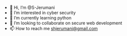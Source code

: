 - 👋 Hi, I’m @S-Jerumani
- 👀 I’m interested in cyber security
- 🌱 I’m currently learning python
- 💞️ I’m looking to collaborate on secure web development
- 📫 How to reach me shjerumani@gmail.com

<!---
Jerumani/Jerumani is a ✨ special ✨ repository because its `README.md` (this file) appears on your GitHub profile.
You can click the Preview link to take a look at your changes.
--->
